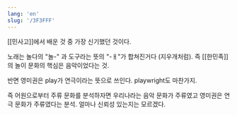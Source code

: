 ```yaml
---
lang: 'en'
slug: '/3F3FFF'
---
```


[[민사고]]에서 배운 것 중 가장 신기했던 것이다.

노래는 놀다의 "놀-" 과 도구라는 뜻의 "-ㅐ"가 합쳐진거다 (지우개처럼). 즉 [[한민족]]의 놀이 문화의 핵심은 음악이었다는 것.

반면 영미권은 play가 연극이라는 뜻으로 쓰인다. playwright도 마찬가지.

즉 어원으로부터 주류 문화를 분석하자면 우리나라는 음악 문화가 주류였고 영미권은 연극 문화가 주류였다는 분석. 얼마나 신뢰성 있는지는 모르겠다.
